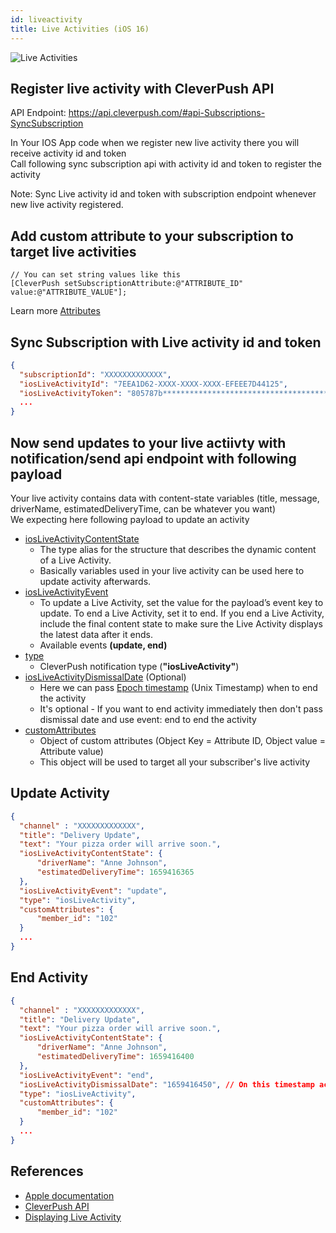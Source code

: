 ```yaml
---
id: liveactivity
title: Live Activities (iOS 16)
---
```


![Live Activities](https://static.cleverpush.com/docs/live_activity_demo.gif)

## Register live activity with CleverPush API

API Endpoint: https://api.cleverpush.com/#api-Subscriptions-SyncSubscription

In Your IOS App code when we register new live activity there you will receive activity id and token <br />
Call following sync subscription api with activity id and token to register the activity

Note: Sync Live activity id and token with subscription endpoint whenever new live activity registered.

## Add custom attribute to your subscription to target live activities 
```
// You can set string values like this
[CleverPush setSubscriptionAttribute:@"ATTRIBUTE_ID" value:@"ATTRIBUTE_VALUE"];
```
Learn more [Attributes](https://developers.cleverpush.com/docs/sdks/ios/methods#attributes)

## Sync Subscription with Live activity id and token

```json
{
  "subscriptionId": "XXXXXXXXXXXXX",
  "iosLiveActivityId": "7EEA1D62-XXXX-XXXX-XXXX-EFEEE7D44125",
  "iosLiveActivityToken": "805787b***************************************46f06",
  ...
}
```

## Now send updates to your live actiivty with notification/send api endpoint with following payload

Your live activity contains data with content-state variables (title, message, driverName, estimatedDeliveryTime, can be whatever you want) <br />
We expecting here following payload to update an activity <br />

- [iosLiveActivityContentState](https://developer.apple.com/documentation/activitykit/activity/contentstate-swift.typealias)
  - The type alias for the structure that describes the dynamic content of a Live Activity.
  - Basically variables used in your live activity can be used here to update activity afterwards.
- [iosLiveActivityEvent](https://developer.apple.com/documentation/activitykit/updating-and-ending-your-live-activity-with-activitykit-push-notifications)
  - To update a Live Activity, set the value for the payload’s event key to update. To end a Live Activity, set it to end. If you end a Live Activity, include the final content state to make sure the Live Activity displays the latest data after it ends.
  - Available events **(update, end)**
- [type](https://api.cleverpush.com/#api-Notifications-SendNotification)
  - CleverPush notification type (**"iosLiveActivity"**)
- [iosLiveActivityDismissalDate](https://developer.apple.com/documentation/activitykit/activityuidismissalpolicy) (Optional)
  - Here we can pass [Epoch timestamp](https://www.epochconverter.com/) (Unix Timestamp) when to end the activity
  - It's optional - If you want to end activity immediately then don't pass dismissal date and use event: end to end the activity
- [customAttributes](https://api.cleverpush.com/#api-Notifications-SendNotification)
  - Object of custom attributes (Object Key = Attribute ID, Object value = Attribute value)
  - This object will be used to target all your subscriber's live activity

## Update Activity

```json
{
  "channel" : "XXXXXXXXXXXXX",
  "title": "Delivery Update",
  "text": "Your pizza order will arrive soon.",
  "iosLiveActivityContentState": {
      "driverName": "Anne Johnson",
      "estimatedDeliveryTime": 1659416365
  },
  "iosLiveActivityEvent": "update",
  "type": "iosLiveActivity",
  "customAttributes": {
      "member_id": "102"
  }
  ...
}
```

## End Activity

```json
{
  "channel" : "XXXXXXXXXXXXX",
  "title": "Delivery Update",
  "text": "Your pizza order will arrive soon.",
  "iosLiveActivityContentState": {
      "driverName": "Anne Johnson",
      "estimatedDeliveryTime": 1659416400
  },
  "iosLiveActivityEvent": "end",
  "iosLiveActivityDismissalDate": "1659416450", // On this timestamp activity will be ended
  "type": "iosLiveActivity",
  "customAttributes": {
      "member_id": "102"
  }
  ...
}
```

## References 

- [Apple documentation](https://developer.apple.com/documentation/activitykit/updating-and-ending-your-live-activity-with-activitykit-push-notifications)
- [CleverPush API](https://api.cleverpush.com/)
- [Displaying Live Activity](https://developer.apple.com/documentation/activitykit/displaying-live-data-with-live-activities)